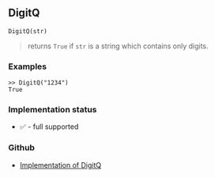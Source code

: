 ## DigitQ

```
DigitQ(str)
```

> returns `True` if `str` is a string which contains only digits.

### Examples

```
>> DigitQ("1234")
True
```






### Implementation status

* &#x2705; - full supported

### Github

* [Implementation of DigitQ](https://github.com/axkr/symja_android_library/blob/master/symja_android_library/matheclipse-core/src/main/java/org/matheclipse/core/builtin/PredicateQ.java#L420) 
